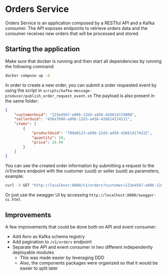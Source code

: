 # Orders Service

Orders Service is an application composed by a RESTful API and a Kafka consumer. The API exposes endpoints to retrieve orders data and the consumer receives new orders that will be processed and stored.

## Starting the application

Make sure that docker is running and then start all dependencies by running the following command:

```bash
docker compose up -d 
```

In order to create a new order, you can submit a order requested event by using the script in `scripts/kafka-message-producer/publish_order_request_event.sh`
The payload is also present in the same folder:

```json
{
    "customerUuid": "123e4567-e89b-12d3-a456-426614174000",
    "sellerUuid": "456e7890-e89b-12d3-a456-426614174111",
    "items": [
        {
            "productUuid": "789e0123-e89b-12d3-a456-426614174222",
            "quantity": 10,
            "price": 19.99
        }
    ]
}
```
You can see the created order information by submitting a request to the /v1/orders endpoint with the customer (uuid) or seller (uuid) as parameters, example:
```bash
curl -X GET "http://localhost:8080/v1/orders?customer=123e4567-e89b-12d3-a456-426614174000" -H "Accept: application/json"
```

Or just use the swagger UI by accessing `http://localhost:8080/swagger-ui.html`

## Improvements
A few improvements that could be done both on API and event consumer:
* Add Avro as Kafka schema registry
* Add pagination to `/v1/orders` endpoint
* Separate the API and event consumer in two different independently deployable modules
  * This was made easier by leveraging DDD 
  * Also, the components packages were organized so that it would be easier to split later